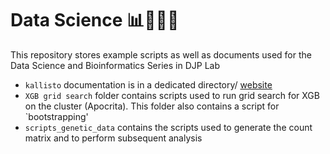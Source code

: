 # Data Science 📊👩🏻‍💻
This repository stores example scripts as well as documents used for the Data Science and Bioinformatics Series in DJP Lab

- `kallisto` documentation is in a dedicated directory/ [website](https://saramasarone.github.io/Running-kallisto-on-Apocrita/)  
- `XGB grid search` folder contains scripts used to run grid search for XGB on the cluster (Apocrita). This folder also contains a script for `bootstrapping'
- `scripts_genetic_data` contains the scripts used to generate the count matrix and to perform subsequent analysis

